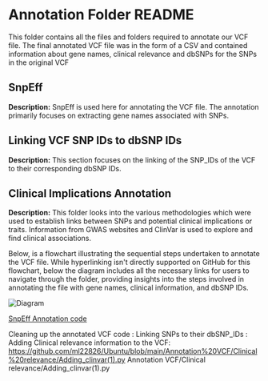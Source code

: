# Annotation Folder README

This folder contains all the files and folders required to annotate our VCF file. 
The final annotated VCF file was in the form of a CSV and contained information about gene names, clinical relevance and dbSNPs for the SNPs in the original VCF 

## SnpEff

**Description:** SnpEff is used here for annotating the VCF file. The annotation primarily focuses on extracting gene names associated with SNPs.

## Linking VCF SNP IDs to dbSNP IDs

**Description:** This section focuses on the linking of the SNP_IDs of the VCF to their corresponding dbSNP IDs.

## Clinical Implications Annotation

**Description:** This folder looks into the various methodologies which were used to establish links between SNPs and potential clinical implications or traits. Information from GWAS websites and ClinVar is used to explore and find clinical associations.




Below, is a  flowchart illustrating the sequential steps undertaken to annotate the VCF file. While hyperlinking isn't directly supported on GitHub for this flowchart, below the diagram includes all the necessary links for users to navigate through the folder, providing insights into the steps involved in annotating the file with gene names, clinical information, and dbSNP IDs.

![Diagram](https://github.com/camilaballenghien/cballenghien.github.io/blob/master/images/flowchart.drawio.png)

[SnpEff Annotation code](https://github.com/ml22826/Ubuntu/blob/main/Annotation%20VCF/SnpEff/code)

Cleaning up the annotated VCF code : 
Linking SNPs to their dbSNP_IDs : 
Adding Clinical relevance information to the VCF: https://github.com/ml22826/Ubuntu/blob/main/Annotation%20VCF/Clinical%20relevance/Adding_clinvar(1).py  Annotation VCF/Clinical relevance/Adding_clinvar(1).py



